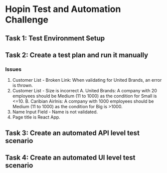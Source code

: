 # Hopin Test and Automation Challenge

## Task 1: Test Environment Setup ##

## Task 2: Create a test plan and run it manually ##

### Issues
1. Customer List - Broken Link: When validating for United Brands, an error is thrown.
2. Customer List - Size is incorrect
    A. United Brands: A company with 20 employees should be Medium (11 to 1000)  as the condition for Small is <=10.
    B. Caribian Airlnis: A company with 1000 employees should be Medium (11 to 1000) as the condition for Big is >1000.
3. Name Input Field - Name is not validated.
4. Page title is React App.

## Task 3: Create an automated API level test scenario ##



## Task 4: Create an automated UI level test scenario ##